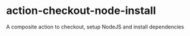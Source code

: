 # action-checkout-node-install

A composite action to checkout, setup NodeJS and install dependencies
